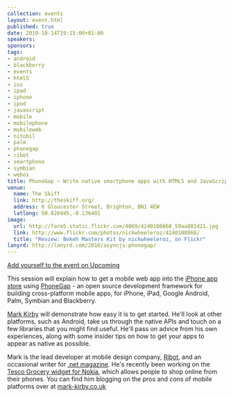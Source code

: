 ```yaml
---
collection: events
layout: event.html
published: true
date: 2010-10-14T19:15:00+01:00
speakers: 
sponsors: 
tags: 
- android
- blackberry
- events
- html5
- ios
- ipad
- iphone
- ipod
- javascript
- mobile
- mobilephone
- mobileweb
- nitobil
- palm
- phonegap
- ribot
- smartphone
- symbian
- webos
title: PhoneGap ~ Write native smartphone apps with HTML5 and JavaScript
venue: 
  name: The Skiff
  link: http://theskiff.org/
  address: 6 Gloucester Street, Brighton, BN1 4EW
  latlong: 50.826945,-0.136401
image:
  url: http://farm5.static.flickr.com/4069/4240108868_59aa881d21.jpg
  link: http://www.flickr.com/photos/nickwheeleroz/4240108868/
  title: "Review: Bokeh Masters Kit by nickwheeleroz, on Flickr"
lanyrd: http://lanyrd.com/2010/asyncjs-phonegap/
---
```

<a href="http://upcoming.yahoo.com/event/7094645">Add yourself to the event on Upcoming</a>

This session will explain how to get a mobile web app into the <a href="http://www.apple.com/iphone/apps-for-iphone/">iPhone app store</a> using <a href="http://www.phonegap.com">PhoneGap</a> - an open source development framework for building cross-platform mobile apps, for iPhone, iPad, Google Android, Palm, Symbian and Blackberry.

<a href="http://mark-kirby.co.uk">Mark Kirby</a> will demonstrate how easy it is to get started. He'll look at other platforms, such as Android, take us through the native APIs and touch on a few libraries that you might find useful. He'll pass on advice from his own experiences, along with some insider tips on how to get your apps to appear as native as possible.

Mark is the lead developer at mobile design company, <a href="http://ribot.co.uk">Ribot</a>, and an occasional writer for <a href="http://www.netmag.co.uk">.net magazine</a>. He's recently been working on the <a href="http://ribot.co.uk/2010/ribot-launch-tesco-iphone-grocery-app/">Tesco Grocery widget for Nokia</a>, which allows people to shop online from their phones. You can find him blogging on the pros and cons of mobile platforms over at <a href="http://mark-kirby.co.uk">mark-kirby.co.uk</a>
